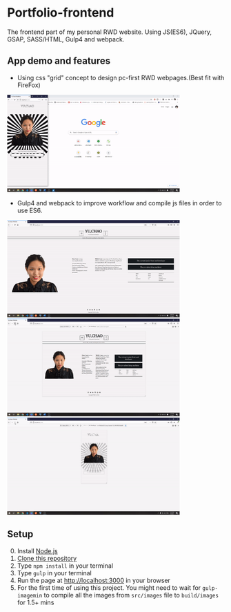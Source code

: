 # Portfolio-frontend
The frontend part of my personal RWD website. Using JS(ES6), JQuery, GSAP, SASS/HTML, Gulp4 and webpack.

## App demo and features 
* Using css "grid" concept to design pc-first RWD webpages.(Best fit with FireFox)
<img src = "readme_assets/change_size.gif" width = "400">

* Gulp4 and webpack to improve workflow and compile js files in order to use ES6.
<img src = "readme_assets/portfolio_pc.gif" width = "400">
<img src = "readme_assets/portfolio_laptop.gif" width = "400">
<img src = "readme_assets/portfolio_mobile.gif" width = "400">

## Setup
0. Install [Node.js](https://nodejs.org/en/download/)
1. [Clone this repository](https://docs.github.com/en/free-pro-team@latest/github/creating-cloning-and-archiving-repositories/cloning-a-repository)
2. Type `npm install` in your terminal
3. Type `gulp` in your terminal 
4. Run the page at [http://localhost:3000](http://localhost:3000) in your browser
5. For the first time of using this project. You might need to wait for `gulp-imagemin` to compile all the images from  `src/images` file to `build/images` for 1.5+ mins





